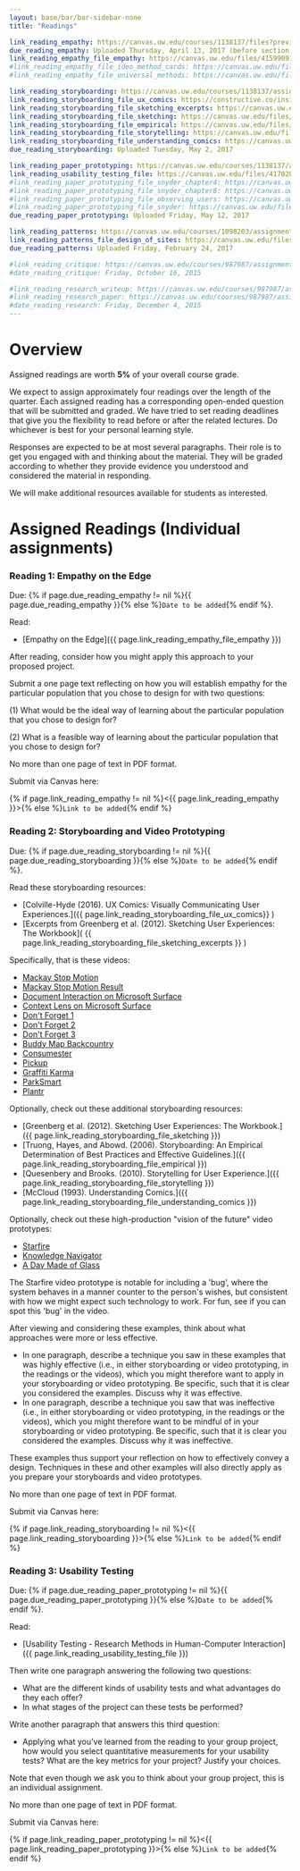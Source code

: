 ```yaml
---
layout: base/bar/bar-sidebar-none
title: "Readings"

link_reading_empathy: https://canvas.uw.edu/courses/1138137/files?preview=41599091
due_reading_empathy: Uploaded Thursday, April 13, 2017 (before section on Friday, April 14, 2017)
link_reading_empathy_file_empathy: https://canvas.uw.edu/files/41599091/download?download_frd=1
#link_reading_empathy_file_ideo_method_cards: https://canvas.uw.edu/files/40115291/download?download_frd=1
#link_reading_empathy_file_universal_methods: https://canvas.uw.edu/files/39906877/download?download_frd=1

link_reading_storyboarding: https://canvas.uw.edu/courses/1138137/assignments/3728281
link_reading_storyboarding_file_ux_comics: https://constructive.co/insights/ux-comics-visually-communicating-user-experiences/
link_reading_storyboarding_file_sketching_excerpts: https://canvas.uw.edu/files/42159475/download?download_frd=1
link_reading_storyboarding_file_sketching: https://canvas.uw.edu/files/42159629/download?download_frd=1
link_reading_storyboarding_file_empirical: https://canvas.uw.edu/files/42159647/download?download_frd=1
link_reading_storyboarding_file_storytelling: https://canvas.uw.edu/files/42159644/download?download_frd=1
link_reading_storyboarding_file_understanding_comics: https://canvas.uw.edu/files/42159638/download?download_frd=1
due_reading_storyboarding: Uploaded Tuesday, May 2, 2017

link_reading_paper_prototyping: https://canvas.uw.edu/courses/1138137/assignments/3735329
link_reading_usability_testing_file: https://canvas.uw.edu/files/41702842/download?download_frd=1
#link_reading_paper_prototyping_file_snyder_chapter4: https://canvas.uw.edu/files/40281115/download?download_frd=1
#link_reading_paper_prototyping_file_snyder_chapter8: https://canvas.uw.edu/files/40281116/download?download_frd=1
#link_reading_paper_prototyping_file_observing_users: https://canvas.uw.edu/files/40281118/download?download_frd=1
#link_reading_paper_prototyping_file_snyder: https://canvas.uw.edu/files/40281119/download?download_frd=1
due_reading_paper_prototyping: Uploaded Friday, May 12, 2017

link_reading_patterns: https://canvas.uw.edu/courses/1098203/assignments/3608154
link_reading_patterns_file_design_of_sites: https://canvas.uw.edu/files/40656356/download?download_frd=1
due_reading_patterns: Uploaded Friday, February 24, 2017

#link_reading_critique: https://canvas.uw.edu/courses/987987/assignments/3016470
#date_reading_critique: Friday, October 16, 2015

#link_reading_research_writeup: https://canvas.uw.edu/courses/987987/assignments/3046595
#link_reading_research_paper: https://canvas.uw.edu/courses/987987/assignments/3046597
#date_reading_research: Friday, December 4, 2015
---
```


<!-- `This page is still being migrated and developed.`

`Information here is likely suggestive of the final page, but remains subject to change.` -->

# Overview

Assigned readings are worth __5%__ of your overall course grade. 

We expect to assign approximately four readings over the length of the quarter.
Each assigned reading has a corresponding open-ended question that will be submitted and graded.
We have tried to set reading deadlines that give you the flexibility to read before or after the related lectures.
Do whichever is best for your personal learning style.

Responses are expected to be at most several paragraphs.
Their role is to get you engaged with and thinking about the material.
They will be graded according to whether they provide evidence you understood and considered the material in responding.

We will make additional resources available for students as interested.

# Assigned Readings (Individual assignments)

<a name="contextual_inquiry"></a>

### Reading 1: Empathy on the Edge

Due:
{% if page.due_reading_empathy != nil %}{{ page.due_reading_empathy }}{% else %}`Date to be added`{% endif %}.

Read:

- [Empathy on the Edge]({{ page.link_reading_empathy_file_empathy }})

After reading, consider how you might apply this approach to your proposed project.

Submit a one page text reflecting on how you will establish empathy for the particular population that you chose to design for with two questions:

(1) What would be the ideal way of learning about the particular population that you chose to design for?

(2) What is a feasible way of learning about the particular population that you chose to design for?

No more than one page of text in PDF format.

Submit via Canvas here:

{% if page.link_reading_empathy != nil %}<{{ page.link_reading_empathy }}>{% else %}`Link to be added`{% endif %}


<a name="storyboarding"></a>

### Reading 2: Storyboarding and Video Prototyping

Due: {% if page.due_reading_storyboarding != nil %}{{ page.due_reading_storyboarding }}{% else %}`Date to be added`{% endif %}.

Read these storyboarding resources:

  - [Colville-Hyde (2016). UX Comics: Visually Communicating User Experiences.]({{ page.link_reading_storyboarding_file_ux_comics}} )
  - [Excerpts from Greenberg et al. (2012). Sketching User Experiences: The Workbook]( {{ page.link_reading_storyboarding_file_sketching_excerpts }} )

Specifically, that is these videos:

  - [Mackay Stop Motion](http://courses.cs.washington.edu/courses/cse440/videos/videoprototyping/Mackay-StopAction.mp4)
  - [Mackay Stop Motion Result](http://courses.cs.washington.edu/courses/cse440/videos/videoprototyping/Mackay-StopActionResult.mp4)
  - [Document Interaction on Microsoft Surface](http://courses.cs.washington.edu/courses/cse440/videos/videoprototyping/Surface-Document-Interaction.mp4)
  - [Context Lens on Microsoft Surface](http://courses.cs.washington.edu/courses/cse440/videos/videoprototyping/Surface-Context-Lens.mp4)
  - [Don't Forget 1](http://courses.cs.washington.edu/courses/cse440/videos/videoprototyping/Don't-Forget-1.mp4)
  - [Don't Forget 2](http://courses.cs.washington.edu/courses/cse440/videos/videoprototyping/Don't-Forget-2.mp4)
  - [Don't Forget 3](http://courses.cs.washington.edu/courses/cse440/videos/videoprototyping/Don't-Forget-3.mp4)
  - [Buddy Map Backcountry](http://courses.cs.washington.edu/courses/cse440/videos/videoprototyping/Buddy-Map-Backcountry.mp4)
  - [Consumester](http://courses.cs.washington.edu/courses/cse440/videos/videoprototyping/Consumester.mp4)
  - [Pickup](http://courses.cs.washington.edu/courses/cse440/videos/videoprototyping/Pickup.mp4)
  - [Graffiti Karma](http://courses.cs.washington.edu/courses/cse440/videos/videoprototyping/Graffiti.mp4)
  - [ParkSmart](http://courses.cs.washington.edu/courses/cse440/videos/videoprototyping/Parksmart.mp4)
  - [Plantr](http://courses.cs.washington.edu/courses/cse440/videos/videoprototyping/Plantr.mp4)
  
Optionally, check out these additional storyboarding resources:
  - [Greenberg et al. (2012). Sketching User Experiences: The Workbook.]({{ page.link_reading_storyboarding_file_sketching }})
  - [Truong, Hayes, and Abowd. (2006). Storyboarding: An Empirical Determination of Best Practices and Effective Guidelines.]({{ page.link_reading_storyboarding_file_empirical }})
  - [Quesenbery and Brooks. (2010). Storytelling for User Experience.]({{ page.link_reading_storyboarding_file_storytelling }})
  - [McCloud (1993). Understanding Comics.]({{ page.link_reading_storyboarding_file_understanding_comics }})

Optionally, check out these high-production "vision of the future" video prototypes:

  - [Starfire](http://courses.cs.washington.edu/courses/cse440/videos/videoprototyping/Vision-Sun-Starfire.mp4)
  - [Knowledge Navigator](http://courses.cs.washington.edu/courses/cse440/videos/videoprototyping/Vision-Apple-Knowledge-Navigator.mp4)
  - [A Day Made of Glass](http://courses.cs.washington.edu/courses/cse440/videos/videoprototyping/Vision-Corning-A-Day-Made-Of-Glass.mp4)

The Starfire video prototype is notable for including a 'bug',
where the system behaves in a manner counter to the person's wishes,
but consistent with how we might expect such technology to work.
For fun, see if you can spot this 'bug' in the video.

After viewing and considering these examples, think about what approaches were more or less effective.

- In one paragraph, describe a technique you saw in these examples that was highly effective 
  (i.e., in either storyboarding or video prototyping, in the readings or the videos),
  which you might therefore want to apply in your storyboarding or video prototyping.
  Be specific, such that it is clear you considered the examples.
  Discuss why it was effective.  
- In one paragraph, describe a technique you saw that was ineffective
  (i.e., in either storyboarding or video prototyping, in the readings or the videos),
  which you might therefore want to be mindful of in your storyboarding or video prototyping.
  Be specific, such that it is clear you considered the examples.
  Discuss why it was ineffective.

These examples thus support your reflection on how to effectively convey a design.
Techniques in these and other examples will also directly apply as you prepare your storyboards and video prototypes.

No more than one page of text in PDF format.

Submit via Canvas here:

{% if page.link_reading_storyboarding != nil %}<{{ page.link_reading_storyboarding }}>{% else %}`Link to be added`{% endif %}



<a name="paperprototyping"></a>

### Reading 3: Usability Testing

Due: {% if page.due_reading_paper_prototyping != nil %}{{ page.due_reading_paper_prototyping }}{% else %}`Date to be added`{% endif %}.

Read:

- [Usability Testing - Research Methods in Human-Computer Interaction]({{ page.link_reading_usability_testing_file }})

Then write one paragraph answering the following two questions: 

- What are the different kinds of usability tests and what advantages do they each offer?
- In what stages of the project can these tests be performed?

Write another paragraph that answers this third question: 

- Applying what you’ve learned from the reading to your group project, how would you select quantitative measurements for your usability tests? What are the key metrics for your project? Justify your choices. 

Note that even though we ask you to think about your group project, this is an individual assignment. 

No more than one page of text in PDF format.

Submit via Canvas here:

{% if page.link_reading_paper_prototyping != nil %}<{{ page.link_reading_paper_prototyping }}>{% else %}`Link to be added`{% endif %}